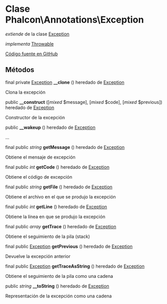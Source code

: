 # Clase **Phalcon\\Annotations\\Exception**

*extiende* de la clase [Exception](http://php.net/manual/en/class.exception.php)

*implementa* [Throwable](http://php.net/manual/en/class.throwable.php)

<a href="https://github.com/phalcon/cphalcon/blob/master/phalcon/annotations/exception.zep" class="btn btn-default btn-sm">Código fuente en GitHub</a>

## Métodos

final private [Exception](http://php.net/manual/en/class.exception.php) **__clone** () heredado de [Exception](http://php.net/manual/en/class.exception.php)

Clona la excepción

public **__construct** ([*mixed* $message], [*mixed* $code], [*mixed* $previous]) heredado de [Exception](http://php.net/manual/en/class.exception.php)

Constructor de la excepción

public **__wakeup** () heredado de [Exception](http://php.net/manual/en/class.exception.php)

...

final public *string* **getMessage** () heredado de [Exception](http://php.net/manual/en/class.exception.php)

Obtiene el mensaje de excepción

final public *int* **getCode** () heredado de [Exception](http://php.net/manual/en/class.exception.php)

Obtiene el código de excepción

final public *string* **getFile** () heredado de [Exception](http://php.net/manual/en/class.exception.php)

Obtiene el archivo en el que se produjo la excepción

final public *int* **getLine** () heredado de [Exception](http://php.net/manual/en/class.exception.php)

Obtiene la línea en que se produjo la excepción

final public *array* **getTrace** () heredado de [Exception](http://php.net/manual/en/class.exception.php)

Obtiene el seguimiento de la pila (stack)

final public [Exception](http://php.net/manual/en/class.exception.php) **getPrevious** () heredado de [Exception](http://php.net/manual/en/class.exception.php)

Devuelve la excepción anterior

final public [Exception](http://php.net/manual/en/class.exception.php) **getTraceAsString** () heredado de [Exception](http://php.net/manual/en/class.exception.php)

Obtiene el seguimiento de la pila como una cadena

public *string* **__toString** () heredado de [Exception](http://php.net/manual/en/class.exception.php)

Representación de la excepción como una cadena